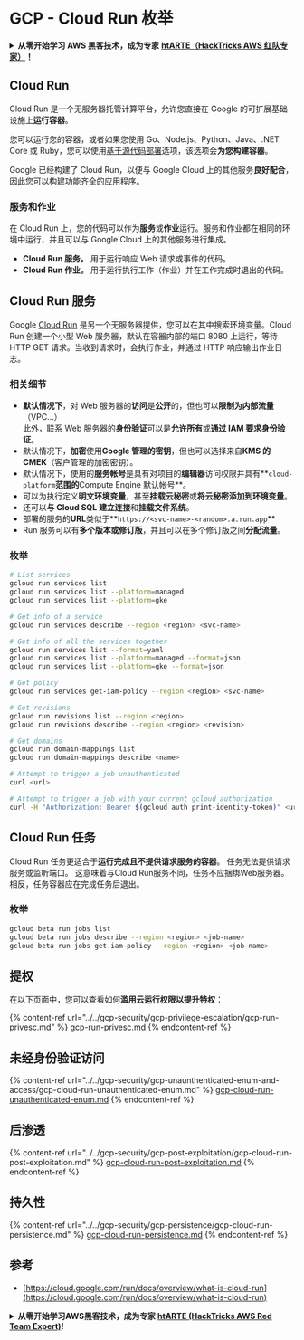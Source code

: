 # GCP - Cloud Run 枚举

<details>

<summary><strong>从零开始学习 AWS 黑客技术，成为专家</strong> <a href="https://training.hacktricks.xyz/courses/arte"><strong>htARTE（HackTricks AWS 红队专家）</strong></a><strong>！</strong></summary>

支持 HackTricks 的其他方式：

* 如果您想看到您的**公司在 HackTricks 中做广告**或**下载 PDF 版的 HackTricks**，请查看[**订阅计划**](https://github.com/sponsors/carlospolop)!
* 获取[**官方 PEASS & HackTricks 商品**](https://peass.creator-spring.com)
* 探索[**PEASS 家族**](https://opensea.io/collection/the-peass-family)，我们的独家[**NFT**](https://opensea.io/collection/the-peass-family)收藏品
* **加入** 💬 [**Discord 群组**](https://discord.gg/hRep4RUj7f) 或 [**电报群组**](https://t.me/peass) 或在 **Twitter** 🐦 [**@hacktricks_live**](https://twitter.com/hacktricks_live)** 上关注我们**。
* 通过向 [**HackTricks**](https://github.com/carlospolop/hacktricks) 和 [**HackTricks Cloud**](https://github.com/carlospolop/hacktricks-cloud) github 仓库提交 PR 来分享您的黑客技巧。

</details>

## Cloud Run <a href="#reviewing-cloud-run-configurations" id="reviewing-cloud-run-configurations"></a>

Cloud Run 是一个无服务器托管计算平台，允许您直接在 Google 的可扩展基础设施上**运行容器**。

您可以运行您的容器，或者如果您使用 Go、Node.js、Python、Java、.NET Core 或 Ruby，您可以使用[基于源代码部署](https://cloud.google.com/run/docs/deploying-source-code)选项，该选项会**为您构建容器**。

Google 已经构建了 Cloud Run，以便与 Google Cloud 上的其他服务**良好配合**，因此您可以构建功能齐全的应用程序。

### 服务和作业 <a href="#services-and-jobs" id="services-and-jobs"></a>

在 Cloud Run 上，您的代码可以作为**服务**或**作业**运行。服务和作业都在相同的环境中运行，并且可以与 Google Cloud 上的其他服务进行集成。

* **Cloud Run 服务。** 用于运行响应 Web 请求或事件的代码。
* **Cloud Run 作业。** 用于运行执行工作（作业）并在工作完成时退出的代码。

## Cloud Run 服务

Google [Cloud Run](https://cloud.google.com/run) 是另一个无服务器提供，您可以在其中搜索环境变量。Cloud Run 创建一个小型 Web 服务器，默认在容器内部的端口 8080 上运行，等待 HTTP GET 请求。当收到请求时，会执行作业，并通过 HTTP 响应输出作业日志。

### 相关细节

* **默认情况下**，对 Web 服务器的**访问**是**公开**的，但也可以**限制为内部流量**（VPC...）\
此外，联系 Web 服务器的**身份验证**可以是**允许所有**或**通过 IAM 要求身份验证**。
* 默认情况下，**加密**使用**Google 管理的密钥**，但也可以选择来自**KMS 的 CMEK**（客户管理的加密密钥）。
* 默认情况下，使用的**服务帐号**是具有对项目的**编辑器**访问权限并具有**`cloud-platform`**范围的**Compute Engine 默认帐号**。
* 可以为执行定义**明文环境变量**，甚至**挂载云秘密**或**将云秘密添加到环境变量**。
* 还可以**与 Cloud SQL 建立连接**和**挂载文件系统**。
* 部署的服务的**URL**类似于**`https://<svc-name>-<random>.a.run.app`**
* Run 服务可以有**多个版本或修订版**，并且可以在多个修订版之间**分配流量**。

### 枚举
```bash
# List services
gcloud run services list
gcloud run services list --platform=managed
gcloud run services list --platform=gke

# Get info of a service
gcloud run services describe --region <region> <svc-name>

# Get info of all the services together
gcloud run services list --format=yaml
gcloud run services list --platform=managed --format=json
gcloud run services list --platform=gke --format=json

# Get policy
gcloud run services get-iam-policy --region <region> <svc-name>

# Get revisions
gcloud run revisions list --region <region>
gcloud run revisions describe --region <region> <revision>

# Get domains
gcloud run domain-mappings list
gcloud run domain-mappings describe <name>

# Attempt to trigger a job unauthenticated
curl <url>

# Attempt to trigger a job with your current gcloud authorization
curl -H "Authorization: Bearer $(gcloud auth print-identity-token)" <url>
```
## Cloud Run 任务

Cloud Run 任务更适合于**运行完成且不提供请求服务的容器**。 任务无法提供请求服务或监听端口。 这意味着与Cloud Run服务不同，任务不应捆绑Web服务器。 相反，任务容器应在完成任务后退出。

### 枚举
```bash
gcloud beta run jobs list
gcloud beta run jobs describe --region <region> <job-name>
gcloud beta run jobs get-iam-policy --region <region> <job-name>
```
## 提权

在以下页面中，您可以查看如何**滥用云运行权限以提升特权**：

{% content-ref url="../../gcp-security/gcp-privilege-escalation/gcp-run-privesc.md" %}
[gcp-run-privesc.md](../../gcp-security/gcp-privilege-escalation/gcp-run-privesc.md)
{% endcontent-ref %}

## 未经身份验证访问

{% content-ref url="../../gcp-security/gcp-unaunthenticated-enum-and-access/gcp-cloud-run-unauthenticated-enum.md" %}
[gcp-cloud-run-unauthenticated-enum.md](../../gcp-security/gcp-unaunthenticated-enum-and-access/gcp-cloud-run-unauthenticated-enum.md)
{% endcontent-ref %}

## 后渗透

{% content-ref url="../../gcp-security/gcp-post-exploitation/gcp-cloud-run-post-exploitation.md" %}
[gcp-cloud-run-post-exploitation.md](../../gcp-security/gcp-post-exploitation/gcp-cloud-run-post-exploitation.md)
{% endcontent-ref %}

## 持久性

{% content-ref url="../../gcp-security/gcp-persistence/gcp-cloud-run-persistence.md" %}
[gcp-cloud-run-persistence.md](../../gcp-security/gcp-persistence/gcp-cloud-run-persistence.md)
{% endcontent-ref %}

## 参考

* [https://cloud.google.com/run/docs/overview/what-is-cloud-run](https://cloud.google.com/run/docs/overview/what-is-cloud-run)

<details>

<summary><strong>从零开始学习AWS黑客技术，成为专家</strong> <a href="https://training.hacktricks.xyz/courses/arte"><strong>htARTE (HackTricks AWS Red Team Expert)</strong></a><strong>!</strong></summary>

支持HackTricks的其他方式：

* 如果您想在HackTricks中看到您的**公司广告**或**下载PDF格式的HackTricks**，请查看[**订阅计划**](https://github.com/sponsors/carlospolop)!
* 获取[**官方PEASS & HackTricks周边产品**](https://peass.creator-spring.com)
* 探索[**PEASS家族**](https://opensea.io/collection/the-peass-family)，我们的独家[**NFTs**](https://opensea.io/collection/the-peass-family)
* **加入** 💬 [**Discord群**](https://discord.gg/hRep4RUj7f) 或 [**电报群**](https://t.me/peass) 或 **关注**我们的**Twitter** 🐦 [**@hacktricks_live**](https://twitter.com/hacktricks_live)**.**
* 通过向[**HackTricks**](https://github.com/carlospolop/hacktricks)和[**HackTricks Cloud**](https://github.com/carlospolop/hacktricks-cloud) github仓库提交PR来分享您的黑客技巧。

</details>
